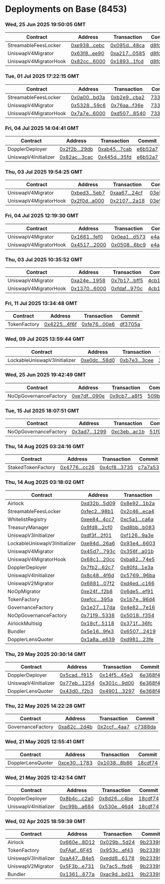 # Deployments on Base (8453)
### Wed, 25 Jun 2025 19:50:05 GMT
| Contract | Address | Transaction | Commit |
|---|---|---|---|
| StreamableFeesLocker | [0xe938...cebc](https://basescan.org/address/0xe93882f395b0b24180855c68ab19b2d78573cebc) | [0x095d...48ca](https://basescan.org/tx/0x095d3885dcab799b7fb8ef64656b7863dc1da7cea6a0311a5efb24d72b3e48ca) | [d8fd426](https://github.com/whetstoneresearch/doppler/commit/d8fd426) | 
| UniswapV4Migrator | [0x63f8...ee90](https://basescan.org/address/0x63f8c8f9befaab2facd7ece0b0242f78b920ee90) | [0xa217...0585](https://basescan.org/tx/0xa217fab1437af0f625ad439f835a4760847611bf75495d75296c0a1190cc0585) | [d8fd426](https://github.com/whetstoneresearch/doppler/commit/d8fd426) | 
| UniswapV4MigratorHook | [0x82cc...6000](https://basescan.org/address/0x82cc0daaea3c9ee022bc61dbc7bf6db6460b6000) | [0x1893...1fcd](https://basescan.org/tx/0x18932474fbc4b3f0a977eff5ef986c09a4632bc3c8db9f5d07cbd9d075e91fcd) | [d8fd426](https://github.com/whetstoneresearch/doppler/commit/d8fd426) | 
### Tue, 01 Jul 2025 17:22:15 GMT
| Contract | Address | Transaction | Commit |
|---|---|---|---|
| StreamableFeesLocker | [0x0a00...bd3a](https://basescan.org/address/0x0a00775d71a42cd33d62780003035e7f5b47bd3a) | [0xb2e9...cba2](https://basescan.org/tx/0xb2e9602eb2971ec2a8e071ec8d8c558f659da8fa9341e368eb6550f36f13cba2) | [73335af](https://github.com/whetstoneresearch/doppler/commit/73335af) | 
| UniswapV4Migrator | [0x5328...59c6](https://basescan.org/address/0x5328a67747c9db61457eb1a23be16bd73d1659c6) | [0x76aa...f36e](https://basescan.org/tx/0x76aa2866bee5b4eebab601d4756128124091e4b4de5b7e95821f3927f301f36e) | [73335af](https://github.com/whetstoneresearch/doppler/commit/73335af) | 
| UniswapV4MigratorHook | [0x7a7e...6000](https://basescan.org/address/0x7a7e77e2411752f0d2ea227467f8c3e5acdf6000) | [0xd507...8540](https://basescan.org/tx/0xd50709a830abf1eb0359d6fb5fa3c35cdc817794061c6a3f9b9143aadcf68540) | [73335af](https://github.com/whetstoneresearch/doppler/commit/73335af) | 
### Fri, 04 Jul 2025 14:04:41 GMT
| Contract | Address | Transaction | Commit |
|---|---|---|---|
| DopplerDeployer | [0x2f2b...29db](https://basescan.org/address/0x2f2bacd46d3f5c9ee052ab392b73711db89129db) | [0xab45...7cab](https://basescan.org/tx/0xab454dac1bdbc41534ad82891d7e99622664249161956a05d283eed004a07cab) | [e6b52a7](https://github.com/whetstoneresearch/doppler/commit/e6b52a7) | 
| UniswapV4Initializer | [0x82ac...3cac](https://basescan.org/address/0x82ac010c67f70bacf7655cd8948a4ad92a173cac) | [0x445d...35fd](https://basescan.org/tx/0x445da5e03f54acecd1a77e8d0d642620fb324ae39c97cb0b762f0c3d4c4b35fd) | [e6b52a7](https://github.com/whetstoneresearch/doppler/commit/e6b52a7) | 
### Thu, 03 Jul 2025 19:54:25 GMT
| Contract | Address | Transaction | Commit |
|---|---|---|---|
| UniswapV4Migrator | [0xbed3...5eb7](https://basescan.org/address/0xbed386a1fc62b6598c9b8d2bf634471b6fe75eb7) | [0xaa67...24cf](https://basescan.org/tx/0xaa67db01603de2d40aa70bcf5086d00024a6b3f2b2fdbe1d84564124da4524cf) | [03e53eb](https://github.com/whetstoneresearch/doppler/commit/03e53eb) | 
| UniswapV4MigratorHook | [0x2f0d...a000](https://basescan.org/address/0x2f0dd492d7fcc99a8d56c9fdc3eb915d63b9a000) | [0x2107...2a18](https://basescan.org/tx/0x210708be0fc685684acb8a201704075398e3cad3c811232c1e1cd24e72742a18) | [03e53eb](https://github.com/whetstoneresearch/doppler/commit/03e53eb) | 
### Fri, 04 Jul 2025 12:19:30 GMT
| Contract | Address | Transaction | Commit |
|---|---|---|---|
| UniswapV4Migrator | [0x1661...fef0](https://basescan.org/address/0x166109c4ee7fe69164631caa937daa5f5cebfef0) | [0x0ea1...d573](https://basescan.org/tx/0x0ea16f707797fc64b6e4f00a09e811a8ad48480cb80ac95dae78e7ddaa75d573) | [e4aaf9b](https://github.com/whetstoneresearch/doppler/commit/e4aaf9b) | 
| UniswapV4MigratorHook | [0x4517...2000](https://basescan.org/address/0x45178a8d6d368d612b7552b217802b7f97262000) | [0x0508...6bc9](https://basescan.org/tx/0x0508633783972b9974e8d4478f5325dc88916bf1f67dd74acf616d2d23176bc9) | [e4aaf9b](https://github.com/whetstoneresearch/doppler/commit/e4aaf9b) | 
### Thu, 03 Jul 2025 10:35:52 GMT
| Contract | Address | Transaction | Commit |
|---|---|---|---|
| UniswapV4Migrator | [0xa24e...1958](https://basescan.org/address/0xa24e35a5d71d02a59b41e7c93567626302da1958) | [0x7b17...bff5](https://basescan.org/tx/0x7b176cc9f28f92131d112d1d3e6429f5e89d5e05d6f35dab1f107d85b11cbff5) | [4cb1805](https://github.com/whetstoneresearch/doppler/commit/4cb1805) | 
| UniswapV4MigratorHook | [0x1370...6000](https://basescan.org/address/0x1370ad7fda3b054eca3532a066b968433e736000) | [0xfdaf...970c](https://basescan.org/tx/0xfdaf6dc94737405abf67c1f8000771824badbc5242cb9894073333c8c93f970c) | [4cb1805](https://github.com/whetstoneresearch/doppler/commit/4cb1805) | 
### Fri, 11 Jul 2025 13:34:48 GMT
| Contract | Address | Transaction | Commit |
|---|---|---|---|
| TokenFactory | [0x4225...4f6f](https://basescan.org/address/0x4225c632b62622bd7b0a3ec9745c0a866ff94f6f) | [0xfe76...00e6](https://basescan.org/tx/0xfe76c956c0318008fbeff9aebe9a7440fffb9dc071db7802d435b4e22ca100e6) | [df3705a](https://github.com/whetstoneresearch/doppler/commit/df3705a) | 
### Wed, 09 Jul 2025 13:59:44 GMT
| Contract | Address | Transaction | Commit |
|---|---|---|---|
| LockableUniswapV3Initializer | [0xe0dc...58d0](https://basescan.org/address/0xe0dc4012ac9c868f09c6e4b20d66ed46d6f258d0) | [0xb7e3...3cee](https://basescan.org/tx/0xb7e38496562c905cf6937a2678ac435f29d4078c53210a2cc8c633c2dbbf3cee) | [3d77e8f](https://github.com/whetstoneresearch/doppler/commit/3d77e8f) | 
### Wed, 25 Jun 2025 19:42:49 GMT
| Contract | Address | Transaction | Commit |
|---|---|---|---|
| NoOpGovernanceFactory | [0xe7df...090e](https://basescan.org/address/0xe7dfbd5b0a2c3b4464653a9becdc489229ef090e) | [0x9cb7...a8f5](https://basescan.org/tx/0x9cb74f0eecbe92fb1f45aa1fcba39d95f3e9416dfcb778da10b4238cb88ea8f5) | [509b88a](https://github.com/whetstoneresearch/doppler/commit/509b88a) | 
### Tue, 15 Jul 2025 18:07:51 GMT
| Contract | Address | Transaction | Commit |
|---|---|---|---|
| NoOpGovernanceFactory | [0x3ad7...1299](https://basescan.org/address/0x3ad727ee0fbbb8ee0920933fdb96f23fd56f1299) | [0xc3eb...ac1b](https://basescan.org/tx/0xc3eb0fb9d5ab83a4b4373178cf8a2af75e6919317bfc74859236adfb3cdaac1b) | [51f9aec](https://github.com/whetstoneresearch/doppler/commit/51f9aec) | 
### Thu, 14 Aug 2025 03:24:16 GMT
| Contract | Address | Transaction | Commit |
|---|---|---|---|
| StakedTokenFactory | [0x4776...cc26](https://basescan.org/address/0x4776d20a0b92f916f22bbe47c417bbb8b541cc26) | [0x4cf8...3735](https://basescan.org/tx/0x4cf829ed4278a84ee944148a1dcfa72e3dad9edbe32111c5a7ce3d1124053735) | [c7a7a53](https://github.com/whetstoneresearch/doppler/commit/c7a7a53) | 
### Thu, 14 Aug 2025 03:18:02 GMT
| Contract | Address | Transaction | Commit |
|---|---|---|---|
| Airlock | [0xd32b...5d09](https://basescan.org/address/0xd32b1d38c29544c49544af6f41a3224a6b175d09) | [0x8e92...1b2a](https://basescan.org/tx/0x8e925e0279dcd019e8b4ccb466672cf726edd1927e8061d71f1407410f7a1b2a) | [c7a7a53](https://github.com/whetstoneresearch/doppler/commit/c7a7a53) | 
| StreamableFeesLocker | [0xfec2...98b1](https://basescan.org/address/0xfec24a14e44add18854f6aacaa37af43366e98b1) | [0x2c46...eca4](https://basescan.org/tx/0x2c46ad44ea0dd32e92bd43543acd8cacef8e26aff6615cffef71a9cf1c69eca4) | [c7a7a53](https://github.com/whetstoneresearch/doppler/commit/c7a7a53) | 
| WhitelistRegistry | [0xee84...4cc7](https://basescan.org/address/0xee84f192263448a7128cb98ea0d9ad89a8644cc7) | [0xc5a1...ca6a](https://basescan.org/tx/0xc5a149dcadb374f4391d5847f2b157d0257536dd1c6247e8e1cb7b6a93c3ca6a) | [c7a7a53](https://github.com/whetstoneresearch/doppler/commit/c7a7a53) | 
| TreasuryManager | [0x8fd8...2cf0](https://basescan.org/address/0x8fd8b622276f3b4115323bae5885df48be742cf0) | [0xd8bb...b083](https://basescan.org/tx/0xd8bb7d10639db478d6e8188b01f8fe2f9f672292a53baac3387e7dce7dd4b083) | [c7a7a53](https://github.com/whetstoneresearch/doppler/commit/c7a7a53) | 
| UniswapV3Initializer | [0xdf3f...2f01](https://basescan.org/address/0xdf3f8911b4cbcc0d7f629fe455a88c2f0dab2f01) | [0xf126...9a3e](https://basescan.org/tx/0xf12676bdadeb2aadbf454ac404520ca8c6b2488dcc4e186bac4b5cf9123a9a3e) | [c7a7a53](https://github.com/whetstoneresearch/doppler/commit/c7a7a53) | 
| LockableUniswapV3Initializer | [0xe94d...26a6](https://basescan.org/address/0xe94d85429bbf02adc34ec0fb8a686eebea7226a6) | [0x93e4...6603](https://basescan.org/tx/0x93e4a26b7dec86cf884fdcaf15e7312a6c47d8f14eb74e95279ae989431f6603) | [c7a7a53](https://github.com/whetstoneresearch/doppler/commit/c7a7a53) | 
| UniswapV4Migrator | [0x45d7...793c](https://basescan.org/address/0x45d7fa28f98894fe2244d9dc46abaef00802793c) | [0x356f...a01b](https://basescan.org/tx/0x356ffe7fa8509a75ecb0971f2c405bd7c814673527fc8f33687f2f9888dba01b) | [c7a7a53](https://github.com/whetstoneresearch/doppler/commit/c7a7a53) | 
| UniswapV4MigratorHook | [0x68c1...20cc](https://basescan.org/address/0x68c1024e6f1f8a096bec37d21bae8a403ffb20cc) | [0xba82...74e5](https://basescan.org/tx/0xba82309073ad5c2ade39fa3c046b15ce89b09c20b247f551a91bd8fec4a974e5) | [c7a7a53](https://github.com/whetstoneresearch/doppler/commit/c7a7a53) | 
| DopplerDeployer | [0x7fb2...62c7](https://basescan.org/address/0x7fb29ee312ed5e16207f8aa7f4864290c98f62c7) | [0x80fd...1e3a](https://basescan.org/tx/0x80fda50348426f3c5795d0127a2867a8f20cd3e9f78cc39653bf1ab592bf1e3a) | [c7a7a53](https://github.com/whetstoneresearch/doppler/commit/c7a7a53) | 
| UniswapV4Initializer | [0x8c48...4f6d](https://basescan.org/address/0x8c4895f4dd63ebb4e29cb94cc890520d6a334f6d) | [0x5769...96ba](https://basescan.org/tx/0x5769848f242dd6cc72c857959702f260cfc8fe8a65fe140a9933286ca88c96ba) | [c7a7a53](https://github.com/whetstoneresearch/doppler/commit/c7a7a53) | 
| UniswapV2Migrator | [0x6881...07f2](https://basescan.org/address/0x6881118acc8b3cc55b7326d23f887b1f819807f2) | [0xd4ed...c166](https://basescan.org/tx/0xd4ed8dad520edbe5b8765c76e96af6f498de09047f3174867b1e5c20e637c166) | [c7a7a53](https://github.com/whetstoneresearch/doppler/commit/c7a7a53) | 
| NoOpMigrator | [0xe24f...f2b8](https://basescan.org/address/0xe24f3431f3510d4d901adbc20ca4ef587985f2b8) | [0x6de5...ef91](https://basescan.org/tx/0x6de5714ccb83fdb40b01ae8f39a1323dbc0dc93ffcf413ec914392ba2b85ef91) | [c7a7a53](https://github.com/whetstoneresearch/doppler/commit/c7a7a53) | 
| TokenFactory | [0xefcc...395a](https://basescan.org/address/0xefcc2c3347f83e5c271693e98d3f1c1ab6e4395a) | [0x1b7e...96d4](https://basescan.org/tx/0x1b7e65e6780495984ea4f24bcfbf8a7629370ce6289ba27a537d65fc809f96d4) | [c7a7a53](https://github.com/whetstoneresearch/doppler/commit/c7a7a53) | 
| GovernanceFactory | [0x1e27...17da](https://basescan.org/address/0x1e27a6ce72e323141fbfdc0cec9a1ed16e3f17da) | [0x4e82...7e16](https://basescan.org/tx/0x4e82c1be443f47660ab67d2d4bda2dfab4594f5b0ed0902429b83a6dde1e7e16) | [c7a7a53](https://github.com/whetstoneresearch/doppler/commit/c7a7a53) | 
| NoOpGovernanceFactory | [0x71f9...5338](https://basescan.org/address/0x71f958c9f6f3cf278efbb1360bf87d6126045338) | [0x5018...f354](https://basescan.org/tx/0x50187fba53bd03f0189c48747c0eeb28dd4b0a1338099cde7a1e8ba0e900f354) | [c7a7a53](https://github.com/whetstoneresearch/doppler/commit/c7a7a53) | 
| AirlockMultisig | [0x18cf...5118](https://basescan.org/address/0x18cff14832b7cde326bb820932cfaac388955118) | [0x371f...36fc](https://basescan.org/tx/0x371f85b676e8f1036b02426904b3e01b0e6557e359ad306afbc13b14d42c36fc) | [c7a7a53](https://github.com/whetstoneresearch/doppler/commit/c7a7a53) | 
| Bundler | [0x5e16...9fe3](https://basescan.org/address/0x5e161f1705ae166e0e75b71541187c1806769fe3) | [0x6507...2419](https://basescan.org/tx/0x6507f828f7939c99ccdc82040dc7cd8892f9e8fc9ccf74521995650a99b62419) | [c7a7a53](https://github.com/whetstoneresearch/doppler/commit/c7a7a53) | 
| DopplerLensQuoter | [0x1a8a...e639](https://basescan.org/address/0x1a8a37a31aa1d2eb6afda43b363b39b84326e639) | [0xd981...23fe](https://basescan.org/tx/0xd981351e4cb8e67589e15162e2c78e77d08e3bfae788f2d5cf7df7d827c523fe) | [c7a7a53](https://github.com/whetstoneresearch/doppler/commit/c7a7a53) | 
### Thu, 29 May 2025 20:30:14 GMT
| Contract | Address | Transaction | Commit |
|---|---|---|---|
| DopplerDeployer | [0x5cad...f915](https://basescan.org/address/0x5cadb034267751a364ddd4d321c99e07a307f915) | [0x14f5...45e3](https://basescan.org/tx/0x14f502bdc4fb21c751e1961d18e2ec588dc733d35f06861eaeb581cae6cc45e3) | [6e368f4](https://github.com/whetstoneresearch/doppler/commit/6e368f4) | 
| UniswapV4Initializer | [0x77eb...1254](https://basescan.org/address/0x77ebfbae15ad200758e9e2e61597c0b07d731254) | [0x301c...9d00](https://basescan.org/tx/0x301cfeddd1c9e4f83b24c235fe42ff1c0a100d350ba4e142dd8291fb50379d00) | [6e368f4](https://github.com/whetstoneresearch/doppler/commit/6e368f4) | 
| DopplerLensQuoter | [0x43d0...f2b3](https://basescan.org/address/0x43d0d97ec9241a8f05a264f94b82a1d2e600f2b3) | [0x4901...3297](https://basescan.org/tx/0x49017fe92ee9c62f3b812c949a812dcd3f44fc26fd75a5d955beae7c9baa3297) | [6e368f4](https://github.com/whetstoneresearch/doppler/commit/6e368f4) | 
### Thu, 22 May 2025 14:22:28 GMT
| Contract | Address | Transaction | Commit |
|---|---|---|---|
| GovernanceFactory | [0xa82c...2d4b](https://basescan.org/address/0xa82c66b6ddeb92089015c3565e05b5c9750b2d4b) | [0x2ccf...4aa7](https://basescan.org/tx/0x2ccf65a48cf57faac39f96950367775d3e36f110b21f4421e6b5667333094aa7) | [c7388da](https://github.com/whetstoneresearch/doppler/commit/c7388da) | 
### Wed, 21 May 2025 12:55:41 GMT
| Contract | Address | Transaction | Commit |
|---|---|---|---|
| DopplerLensQuoter | [0xce30...1783](https://basescan.org/address/0xce3099b2f07029b086e5e92a1573c5f5a3071783) | [0x1038...8b86](https://basescan.org/tx/0x1038d87c884494ff555a1c0dd65daffd47affa4e42256425b37408658eac8b86) | [18cdf74](https://github.com/whetstoneresearch/doppler/commit/18cdf74) | 
### Wed, 21 May 2025 12:42:54 GMT
| Contract | Address | Transaction | Commit |
|---|---|---|---|
| DopplerDeployer | [0x8b4c...c2a0](https://basescan.org/address/0x8b4c7db9121fc885689c0a50d5a1429f15aec2a0) | [0x8d26...c4be](https://basescan.org/tx/0x8d26a1e36a9dcfd8066723048593dda932a8e4b4c9381b1f62638b6e8da5c4be) | [18cdf74](https://github.com/whetstoneresearch/doppler/commit/18cdf74) | 
| UniswapV4Initializer | [0xc99b...a684](https://basescan.org/address/0xc99b485499f78995c6f1640dbb1413c57f8ba684) | [0x530e...46d4](https://basescan.org/tx/0x530e08f271f34eea131204dd7677469d4d854d185f113c1571880f8251de46d4) | [18cdf74](https://github.com/whetstoneresearch/doppler/commit/18cdf74) | 
### Wed, 02 Apr 2025 18:59:39 GMT
| Contract | Address | Transaction | Commit |
|---|---|---|---|
| Airlock | [0x660e...8D12](https://basescan.org/address/0x660eAaEdEBc968f8f3694354FA8EC0b4c5Ba8D12) | [0x029b...5d24](https://basescan.org/tx/0x029b03e1549bf6a8e115b9d961c62a75ba4869a912c0f13bdaa2da7d1f0a5d24) | [9b23399](https://github.com/whetstoneresearch/doppler/commit/9b23399) | 
| TokenFactory | [0xFAaf...6F45](https://basescan.org/address/0xFAafdE6a5b658684cC5eb0C5c2c755B00A246F45) | [0x953c...ef43](https://basescan.org/tx/0x953ce1d03c960f0440bc73d1779260438c43ae500219aeb4045da3ca9b3eef43) | [9b23399](https://github.com/whetstoneresearch/doppler/commit/9b23399) | 
| UniswapV3Initializer | [0xaA47...B4e5](https://basescan.org/address/0xaA47D2977d622DBdFD33eeF6a8276727c52EB4e5) | [0xedd8...6178](https://basescan.org/tx/0xedd8814aa44488f429e5df618335cf0281001b4b545b9d2be292fd43bb876178) | [9b23399](https://github.com/whetstoneresearch/doppler/commit/9b23399) | 
| UniswapV2Migrator | [0x5F3b...e731](https://basescan.org/address/0x5F3bA43D44375286296Cb85F1EA2EBfa25dde731) | [0x7ac5...fbd6](https://basescan.org/tx/0x7ac54a46394134807ec1f687fe2f7ca21994fbd9eb8684189adf58b001dcfbd6) | [9b23399](https://github.com/whetstoneresearch/doppler/commit/9b23399) | 
| Bundler | [0x1361...677a](https://basescan.org/address/0x136191B46478cAB023cbC01a36160C4Aad81677a) | [0xac9d...bd21](https://basescan.org/tx/0xac9d54a5beabc34315e5c0969d6e13809460b9e1fcaaef1946c6f4d0ce6abd21) | [9b23399](https://github.com/whetstoneresearch/doppler/commit/9b23399) | 
